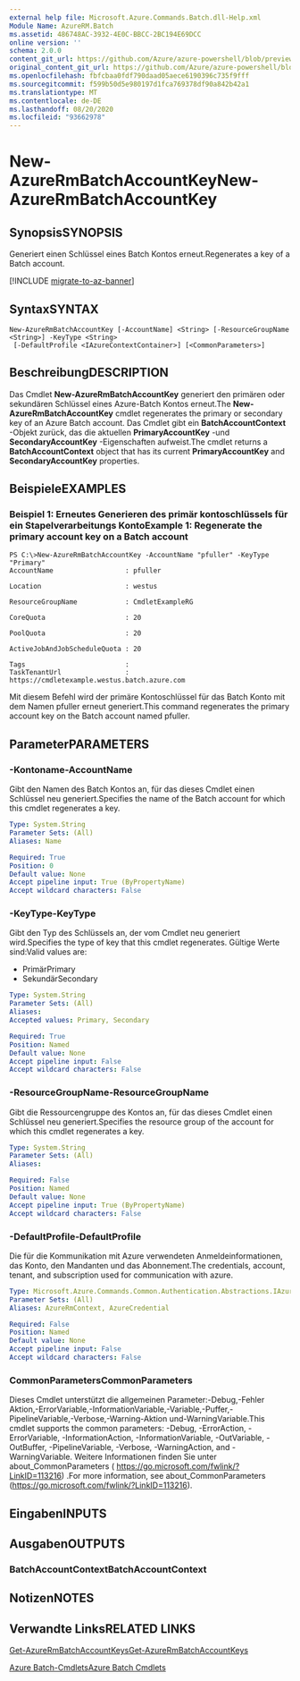 ```yaml
---
external help file: Microsoft.Azure.Commands.Batch.dll-Help.xml
Module Name: AzureRM.Batch
ms.assetid: 486748AC-3932-4E0C-BBCC-2BC194E69DCC
online version: ''
schema: 2.0.0
content_git_url: https://github.com/Azure/azure-powershell/blob/preview/src/ResourceManager/AzureBatch/Commands.Batch/help/New-AzureRmBatchAccountKey.md
original_content_git_url: https://github.com/Azure/azure-powershell/blob/preview/src/ResourceManager/AzureBatch/Commands.Batch/help/New-AzureRmBatchAccountKey.md
ms.openlocfilehash: fbfcbaa0fdf790daad05aece6190396c735f9fff
ms.sourcegitcommit: f599b50d5e980197d1fca769378df90a842b42a1
ms.translationtype: MT
ms.contentlocale: de-DE
ms.lasthandoff: 08/20/2020
ms.locfileid: "93662978"
---
```

# <span data-ttu-id="ba4b8-101">New-AzureRmBatchAccountKey</span><span class="sxs-lookup"><span data-stu-id="ba4b8-101">New-AzureRmBatchAccountKey</span></span>

## <span data-ttu-id="ba4b8-102">Synopsis</span><span class="sxs-lookup"><span data-stu-id="ba4b8-102">SYNOPSIS</span></span>
<span data-ttu-id="ba4b8-103">Generiert einen Schlüssel eines Batch Kontos erneut.</span><span class="sxs-lookup"><span data-stu-id="ba4b8-103">Regenerates a key of a Batch account.</span></span>

[!INCLUDE [migrate-to-az-banner](../../includes/migrate-to-az-banner.md)]

## <span data-ttu-id="ba4b8-104">Syntax</span><span class="sxs-lookup"><span data-stu-id="ba4b8-104">SYNTAX</span></span>

```
New-AzureRmBatchAccountKey [-AccountName] <String> [-ResourceGroupName <String>] -KeyType <String>
 [-DefaultProfile <IAzureContextContainer>] [<CommonParameters>]
```

## <span data-ttu-id="ba4b8-105">Beschreibung</span><span class="sxs-lookup"><span data-stu-id="ba4b8-105">DESCRIPTION</span></span>
<span data-ttu-id="ba4b8-106">Das Cmdlet **New-AzureRmBatchAccountKey** generiert den primären oder sekundären Schlüssel eines Azure-Batch Kontos erneut.</span><span class="sxs-lookup"><span data-stu-id="ba4b8-106">The **New-AzureRmBatchAccountKey** cmdlet regenerates the primary or secondary key of an Azure Batch account.</span></span>
<span data-ttu-id="ba4b8-107">Das Cmdlet gibt ein **BatchAccountContext** -Objekt zurück, das die aktuellen **PrimaryAccountKey** -und **SecondaryAccountKey** -Eigenschaften aufweist.</span><span class="sxs-lookup"><span data-stu-id="ba4b8-107">The cmdlet returns a **BatchAccountContext** object that has its current **PrimaryAccountKey** and **SecondaryAccountKey** properties.</span></span>

## <span data-ttu-id="ba4b8-108">Beispiele</span><span class="sxs-lookup"><span data-stu-id="ba4b8-108">EXAMPLES</span></span>

### <span data-ttu-id="ba4b8-109">Beispiel 1: Erneutes Generieren des primär kontoschlüssels für ein Stapelverarbeitungs Konto</span><span class="sxs-lookup"><span data-stu-id="ba4b8-109">Example 1: Regenerate the primary account key on a Batch account</span></span>
```
PS C:\>New-AzureRmBatchAccountKey -AccountName "pfuller" -KeyType "Primary"
AccountName                  : pfuller

Location                     : westus

ResourceGroupName            : CmdletExampleRG

CoreQuota                    : 20

PoolQuota                    : 20

ActiveJobAndJobScheduleQuota : 20

Tags                         : 
TaskTenantUrl                : https://cmdletexample.westus.batch.azure.com
```

<span data-ttu-id="ba4b8-110">Mit diesem Befehl wird der primäre Kontoschlüssel für das Batch Konto mit dem Namen pfuller erneut generiert.</span><span class="sxs-lookup"><span data-stu-id="ba4b8-110">This command regenerates the primary account key on the Batch account named pfuller.</span></span>

## <span data-ttu-id="ba4b8-111">Parameter</span><span class="sxs-lookup"><span data-stu-id="ba4b8-111">PARAMETERS</span></span>

### <span data-ttu-id="ba4b8-112">-Kontoname</span><span class="sxs-lookup"><span data-stu-id="ba4b8-112">-AccountName</span></span>
<span data-ttu-id="ba4b8-113">Gibt den Namen des Batch Kontos an, für das dieses Cmdlet einen Schlüssel neu generiert.</span><span class="sxs-lookup"><span data-stu-id="ba4b8-113">Specifies the name of the Batch account for which this cmdlet regenerates a key.</span></span>

```yaml
Type: System.String
Parameter Sets: (All)
Aliases: Name

Required: True
Position: 0
Default value: None
Accept pipeline input: True (ByPropertyName)
Accept wildcard characters: False
```

### <span data-ttu-id="ba4b8-114">-KeyType</span><span class="sxs-lookup"><span data-stu-id="ba4b8-114">-KeyType</span></span>
<span data-ttu-id="ba4b8-115">Gibt den Typ des Schlüssels an, der vom Cmdlet neu generiert wird.</span><span class="sxs-lookup"><span data-stu-id="ba4b8-115">Specifies the type of key that this cmdlet regenerates.</span></span>
<span data-ttu-id="ba4b8-116">Gültige Werte sind:</span><span class="sxs-lookup"><span data-stu-id="ba4b8-116">Valid values are:</span></span> 

- <span data-ttu-id="ba4b8-117">Primär</span><span class="sxs-lookup"><span data-stu-id="ba4b8-117">Primary</span></span>
- <span data-ttu-id="ba4b8-118">Sekundär</span><span class="sxs-lookup"><span data-stu-id="ba4b8-118">Secondary</span></span>

```yaml
Type: System.String
Parameter Sets: (All)
Aliases: 
Accepted values: Primary, Secondary

Required: True
Position: Named
Default value: None
Accept pipeline input: False
Accept wildcard characters: False
```

### <span data-ttu-id="ba4b8-119">-ResourceGroupName</span><span class="sxs-lookup"><span data-stu-id="ba4b8-119">-ResourceGroupName</span></span>
<span data-ttu-id="ba4b8-120">Gibt die Ressourcengruppe des Kontos an, für das dieses Cmdlet einen Schlüssel neu generiert.</span><span class="sxs-lookup"><span data-stu-id="ba4b8-120">Specifies the resource group of the account for which this cmdlet regenerates a key.</span></span>

```yaml
Type: System.String
Parameter Sets: (All)
Aliases: 

Required: False
Position: Named
Default value: None
Accept pipeline input: True (ByPropertyName)
Accept wildcard characters: False
```

### <span data-ttu-id="ba4b8-121">-DefaultProfile</span><span class="sxs-lookup"><span data-stu-id="ba4b8-121">-DefaultProfile</span></span>
<span data-ttu-id="ba4b8-122">Die für die Kommunikation mit Azure verwendeten Anmeldeinformationen, das Konto, den Mandanten und das Abonnement.</span><span class="sxs-lookup"><span data-stu-id="ba4b8-122">The credentials, account, tenant, and subscription used for communication with azure.</span></span>

```yaml
Type: Microsoft.Azure.Commands.Common.Authentication.Abstractions.IAzureContextContainer
Parameter Sets: (All)
Aliases: AzureRmContext, AzureCredential

Required: False
Position: Named
Default value: None
Accept pipeline input: False
Accept wildcard characters: False
```

### <span data-ttu-id="ba4b8-123">CommonParameters</span><span class="sxs-lookup"><span data-stu-id="ba4b8-123">CommonParameters</span></span>
<span data-ttu-id="ba4b8-124">Dieses Cmdlet unterstützt die allgemeinen Parameter:-Debug,-Fehler Aktion,-ErrorVariable,-InformationVariable,-Variable,-Puffer,-PipelineVariable,-Verbose,-Warning-Aktion und-WarningVariable.</span><span class="sxs-lookup"><span data-stu-id="ba4b8-124">This cmdlet supports the common parameters: -Debug, -ErrorAction, -ErrorVariable, -InformationAction, -InformationVariable, -OutVariable, -OutBuffer, -PipelineVariable, -Verbose, -WarningAction, and -WarningVariable.</span></span> <span data-ttu-id="ba4b8-125">Weitere Informationen finden Sie unter about_CommonParameters ( https://go.microsoft.com/fwlink/?LinkID=113216) .</span><span class="sxs-lookup"><span data-stu-id="ba4b8-125">For more information, see about_CommonParameters (https://go.microsoft.com/fwlink/?LinkID=113216).</span></span>

## <span data-ttu-id="ba4b8-126">Eingaben</span><span class="sxs-lookup"><span data-stu-id="ba4b8-126">INPUTS</span></span>

## <span data-ttu-id="ba4b8-127">Ausgaben</span><span class="sxs-lookup"><span data-stu-id="ba4b8-127">OUTPUTS</span></span>

### <span data-ttu-id="ba4b8-128">BatchAccountContext</span><span class="sxs-lookup"><span data-stu-id="ba4b8-128">BatchAccountContext</span></span>

## <span data-ttu-id="ba4b8-129">Notizen</span><span class="sxs-lookup"><span data-stu-id="ba4b8-129">NOTES</span></span>

## <span data-ttu-id="ba4b8-130">Verwandte Links</span><span class="sxs-lookup"><span data-stu-id="ba4b8-130">RELATED LINKS</span></span>

[<span data-ttu-id="ba4b8-131">Get-AzureRmBatchAccountKeys</span><span class="sxs-lookup"><span data-stu-id="ba4b8-131">Get-AzureRmBatchAccountKeys</span></span>](./Get-AzureRmBatchAccountKeys.md)

[<span data-ttu-id="ba4b8-132">Azure Batch-Cmdlets</span><span class="sxs-lookup"><span data-stu-id="ba4b8-132">Azure Batch Cmdlets</span></span>](./AzureRM.Batch.md)


